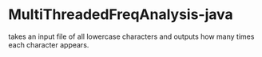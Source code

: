 # MultiThreadedFreqAnalysis-java
takes an input file of all lowercase characters and outputs how many times each character appears.
